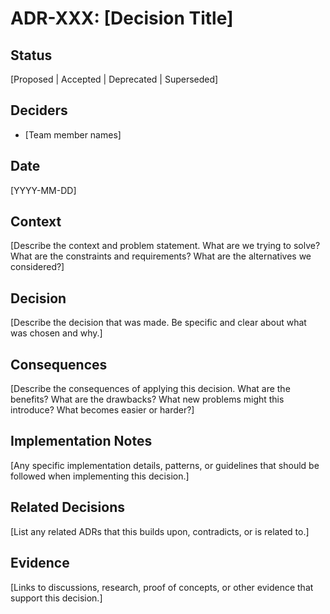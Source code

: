 # ADR-XXX: [Decision Title]

## Status
[Proposed | Accepted | Deprecated | Superseded]

## Deciders
- [Team member names]

## Date
[YYYY-MM-DD]

## Context
[Describe the context and problem statement. What are we trying to solve? What are the constraints and requirements? What are the alternatives we considered?]

## Decision
[Describe the decision that was made. Be specific and clear about what was chosen and why.]

## Consequences
[Describe the consequences of applying this decision. What are the benefits? What are the drawbacks? What new problems might this introduce? What becomes easier or harder?]

## Implementation Notes
[Any specific implementation details, patterns, or guidelines that should be followed when implementing this decision.]

## Related Decisions
[List any related ADRs that this builds upon, contradicts, or is related to.]

## Evidence
[Links to discussions, research, proof of concepts, or other evidence that support this decision.]